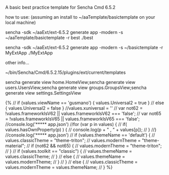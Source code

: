 A basic best practice template for Sencha Cmd 6.5.2

how to use: (assuming an install to ~/aaTemplate/basictemplate on your local machine)

sencha -sdk ~/aaExt/ext-6.5.2  generate app -modern -s ~/aaTemplate/basictemplate -r best ./best

sencha -sdk ~/aaExt/ext-6.5.2 generate app -modern -s ~/basictemplate -r MyExtApp ./MyExtApp




other info...

~/bin/Sencha/Cmd/6.5.2.15/plugins/ext/current/templates

sencha generate view home.HomeView;sencha generate view users.UsersView;sencha generate view groups.GroupsView;sencha generate view settings.SettingsView


{% 
//	if (values.viewName == 'gusmano') { values.Universal2 = true }
//	else { values.Universal2 = false }
//values.xuniversal = ''
//	var not62 = !values.frameworkIsV62 || values.frameworkIsV62 === 'false';
//	var not65 = !values.frameworkIsV65 || values.frameworkIsV65 === 'false';
//console.log('***** app.json')
//for (var p in values) {
//	if( values.hasOwnProperty(p) ) {
//		console.log(p + " , " + values[p]);
//	}
//}
//console.log('***** app.json')
//	if (values.themeName == 'default') {
//		values.classicTheme = "theme-triton";
//		values.modernTheme = "theme-material";
//		if (not62 && not65) {
//			values.modernTheme = "theme-triton";
//		}
//		if (values.toolkit == "classic") {
//			values.themeName = values.classicTheme;
//		}
//		else {
//			values.themeName = values.modernTheme;
//		}
//	}
//	else {
//		values.classicTheme = values.modernTheme = values.themeName;
//	}
%}